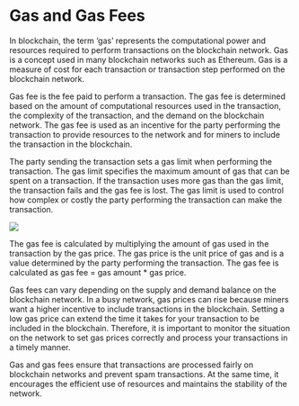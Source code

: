 # Gas and Gas Fees

In blockchain, the term ‘gas’ represents the computational power and resources required to perform transactions on the blockchain network. Gas is a concept used in many blockchain networks such as Ethereum. Gas is a measure of cost for each transaction or transaction step performed on the blockchain network.

Gas fee is the fee paid to perform a transaction. The gas fee is determined based on the amount of computational resources used in the transaction, the complexity of the transaction, and the demand on the blockchain network. The gas fee is used as an incentive for the party performing the transaction to provide resources to the network and for miners to include the transaction in the blockchain.

The party sending the transaction sets a gas limit when performing the transaction. The gas limit specifies the maximum amount of gas that can be spent on a transaction. If the transaction uses more gas than the gas limit, the transaction fails and the gas fee is lost. The gas limit is used to control how complex or costly the party performing the transaction can make the transaction.

<img src="https://github.com/umaysafak/Blockchain-Fundamentals/assets/83416728/53f94b9b-47b4-4a98-81e8-1f8293147a64">

The gas fee is calculated by multiplying the amount of gas used in the transaction by the gas price. The gas price is the unit price of gas and is a value determined by the party performing the transaction. The gas fee is calculated as gas fee = gas amount * gas price.

Gas fees can vary depending on the supply and demand balance on the blockchain network. In a busy network, gas prices can rise because miners want a higher incentive to include transactions in the blockchain. Setting a low gas price can extend the time it takes for your transaction to be included in the blockchain. Therefore, it is important to monitor the situation on the network to set gas prices correctly and process your transactions in a timely manner.

Gas and gas fees ensure that transactions are processed fairly on blockchain networks and prevent spam transactions. At the same time, it encourages the efficient use of resources and maintains the stability of the network.
